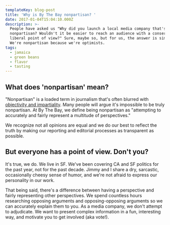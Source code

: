 ```yaml
---
templateKey: blog-post
title: 'Why is By The Bay nonpartisan? '
date: 2017-01-04T15:04:10.000Z
description: >-
  People have asked us "Why did you launch a local media company that's
  nonpartisan? Wouldn't it be easier to reach an audience with a conservative or
  liberal point of view?" Sure, maybe so, but for us, the answer is simple:
  We're nonpartisan because we're optimists.
tags:
  - jamaica
  - green beans
  - flavor
  - tasting
---
```

## What does 'nonpartisan' mean?

"Nonpartisan" is a loaded term in journalism that's often blurred with [objectivity and impartiality](http://pressthink.org/2010/11/the-view-from-nowhere-questions-and-answers/). Many people will argue it's impossible to be truly nonpartisan. At By The Bay, we define being nonpartisan as "attempting to accurately and fairly represent a multitude of perspectives." 

We recognize not all opinions are equal and we do our best to reflect the truth by making our reporting and editorial processes as transparent as possible.

## But everyone has a point of view. Don't you?

It's true, we do. We live in SF. We've been covering CA and SF politics for the past year, not for the past decade. Jimmy and I share a dry, sarcastic, occasionally cheesy sense of humor, and we're not afraid to express our personality in our work. 

That being said, there's a difference between having a perspective and fairly representing other perspectives. We spend countless hours researching opposing arguments and opposing-opposing arguments so we can accurately explain them to you. As a media company, we don't attempt to adjudicate. We want to present complex information in a fun, interesting way, and motivate you to get involved (aka vote!).
